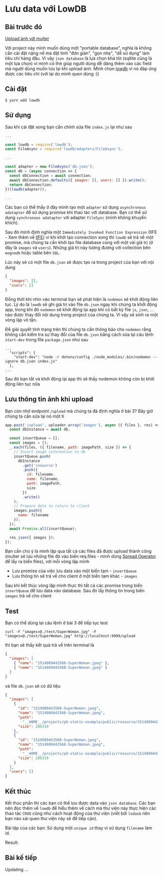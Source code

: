 # Lưu data với LowDB

## Bài trước đó

[Upload ảnh với multer](./3-upload-image-with-multer.md)

Với project này mình muốn dùng một "portable database", nghĩa là không cần cài đặt nặng nề mà đặt tính "đơn giản", "gọn nhẹ", "dễ sử dụng" làm tiêu chí hàng đầu. Vì vậy `json database` là lựa chọn khá tôt (sqllite cũng là một lựa chọn) vì mình có thẻ giúp người dùng dễ dàng thêm vào các field mà người dùng muốn lưu lại khi upload ảnh. Mình chọn [lowdb](https://github.com/typicode/lowdb) vì nó đáp ứng được các tiêu chí (với lại do mình quen dùng :))

## Cài đặt

```shell
$ yarn add lowdb
```

## Sử dụng

Sau khi cài đặt xong bạn cần chỉnh sửa file `index.js` lại như sau

```javascript
...

const lowdb = require('lowdb');
const FileAsync = require('lowdb/adapters/FileAsync');

...

const adapter = new FileAsync('db.json');
const db = (async connection => {
  const dbConnection = await connection;
  await dbConnection.defaults({ images: [], users: [] }).write();
  return dbConnection;
})(lowdb(adapter));

...
```

Các bạn có thể thấy ở đây mình tạo một `adapter` sử dụng `asynchronous adatapter` để sử dụng promise khi thao tác với database. Bạn có thể sử dụng `synchronous adatapter` với adapter `FileSync` (mình không khuyến khích).

Sau đó mình định nghĩa một `Immediately Invoked Function Expression` (IIFE - Xem thêm về [IIFE](https://developer.mozilla.org/vi/docs/Glossary/IIFE)) vì khi khởi tạo connection xong thì `lowdb` sẽ trả về một promise, mà chúng ta cần khởi tạo file database cùng với một vài giá trị (ở đây là `images` và `users`). Những giá trị này tương đương với collection bên `mognodb` hoặc table bên `SQL`.

Lúc này sẽ có một file `db.json` sẽ đưọc tạo ra trong project của bạn với nội dung

```json
{
  "images": [],
  "users": []
}
```

Đồng thời khi nhìn vào terminal bạn sẽ phát hiện là `nodemon` sẽ khởi động liên tục. Lý do là `lowdb` sẽ ghi giá trị vào file `db.json` ngay khi chúng ta khởi động app, trong khi đó `nodemon` sẽ khởi động lại app khi có bất kỳ file `js`, `json`, ... nào được thay đổi nội dung trong project của chúng ta. Vì vậy sẽ sinh ra một vòng lặp vô tận.

Để giải quyết tính trạng trên thì chúng ta cần thông báo cho `nodemon` rằng không cần kiểm tra sự thay đổi của file `db.json` bằng cách sửa lại câu lệnh `start-dev` trong file `package.json` như sau

```
...
  "scripts": {
    "start-dev": "node -r dotenv/config ./node_modules/.bin/nodemon --ignore db.json index.js"
  },
...
```

Sau đó bạn tắt và khởi động lại app thì sẽ thấy nodemon không còn bị khởi động liên tục nữa

## Lưu thông tin ảnh khi upload

Bạn còn nhớ endpoint `/upload` mà chúng ta đã định nghĩa ở bài 3? Bây giờ chúng ta cần sửa lại nó một tí

```javascript
app.post('/upload', uploader.array('images'), async ({ files }, res) => {
  const dbInstance = await db;

  const insertQueue = [];
  const images = [];
  _.each(files, ({ filename, path: imagePath, size }) => {
    // Insert image information to db
    insertQueue.push(
      dbInstance
        .get('resource')
        .push({
          id: filename,
          name: filename,
          path: imagePath,
          size
        })
        .write()
    );
    // Prepare data to return to client
    images.push({
      name: filename
    });
  });
  await Promise.all(insertQueue);

  res.json({ images });
});
```

Bạn cần chú ý là mình lặp qua tất cả các files đã được upload thành công (multer sẽ lưu những file đó vào biến req.files - mình dùng [Spread Operator](https://developer.mozilla.org/en-US/docs/Web/JavaScript/Reference/Operators/Spread_operator) để lấy ra biến files), với mỗi vòng lặp mình

* Lưu promise của việc lưu data vào một biến tạm - `insertQueue`
* Lưu thông tin sẽ trả về cho client ở một biến tạm khác - `images`

Sau khi kết thúc vòng lặp mình thực thi tất cả các promise trong biến `insertQueue` để lưu data vào database. Sau đó lấy thông tin trong biến `images` trả về cho client

## Test

Bạn có thể dùng lại câu lệnh ở bài 3 để tiếp tục test

```shell
curl -F "images=@./test/SuperWoman.jpg" -F "images=@./test/SuperWoman.jpg" http://localhost:9999/upload
```

thì bạn sẽ thấy kết quả trả về trên terminal là

```json
{
  "images": [
    { "name": "1514989443560-SuperWoman.jpeg" },
    { "name": "1514989443568-SuperWoman.jpeg" }
  ]
}
```

và file `db.json` sẽ có dữ liệu

```json
{
  "images": [
    {
      "id": "1514989443560-SuperWoman.jpeg",
      "name": "1514989443560-SuperWoman.jpeg",
      "path":
        "__HOME__/projects/p6-static-example/public/resource/1514989443560-SuperWoman.jpeg",
      "size": 206319
    },
    {
      "id": "1514989443568-SuperWoman.jpeg",
      "name": "1514989443568-SuperWoman.jpeg",
      "path":
        "__HOME__/projects/p6-static-example/public/resource/1514989443568-SuperWoman.jpeg",
      "size": 206319
    }
  ],
  "users": []
}
```

## Kết thúc

Kết thúc phần thì các bạn có thể lưu được data vào `json database`. Các bạn nên đọc thêm về `lowdb` để hiểu thêm về cách mà thư viện này thực hiện các thao tác `CRUD` cũng như cách hoạt động của thư viện (viết bởi `lodasb` nên bạn nào xài quen thư viện này sẽ đễ tiếp cận).

Bài tập của các bạn: Sử dụng một `unique id` thay vì sử dụng `filename` làm id.

Result:

## Bài kế tiếp

Updating ...
